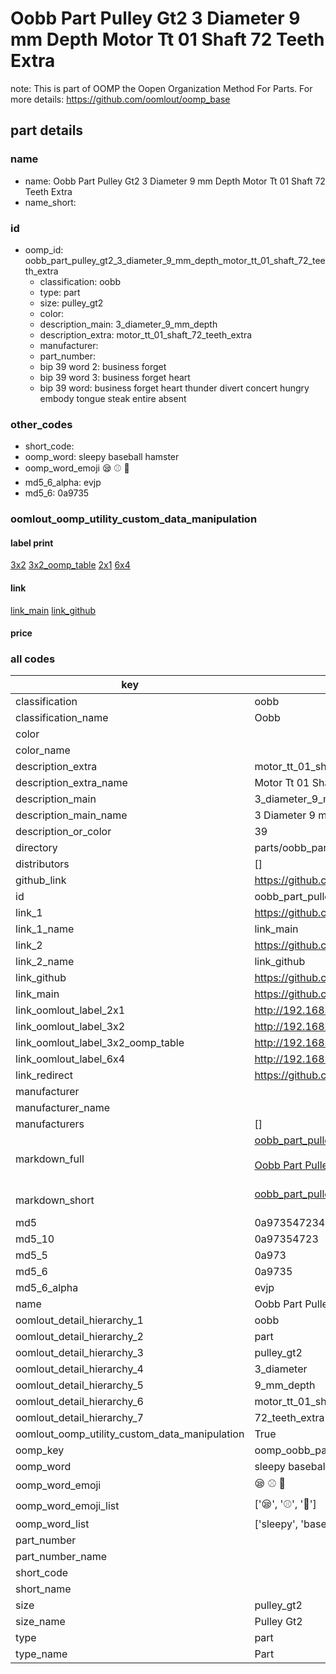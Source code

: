 # Oobb Part Pulley Gt2 3 Diameter 9 mm Depth Motor Tt 01 Shaft 72 Teeth Extra  

note: This is part of OOMP the Oopen Organization Method For Parts. For more details: https://github.com/oomlout/oomp_base

##  part details
  







### name
* name: Oobb Part Pulley Gt2 3 Diameter 9 mm Depth Motor Tt 01 Shaft 72 Teeth Extra
* name_short: 
### id
* oomp_id: oobb_part_pulley_gt2_3_diameter_9_mm_depth_motor_tt_01_shaft_72_teeth_extra
  * classification: oobb
  * type: part
  * size: pulley_gt2
  * color: 
  * description_main: 3_diameter_9_mm_depth
  * description_extra: motor_tt_01_shaft_72_teeth_extra
  * manufacturer: 
  * part_number: 
  * bip 39 word 2: business forget
  * bip 39 word 3: business forget heart
  * bip 39 word: business forget heart thunder divert concert hungry embody tongue steak entire absent

### other_codes
* short_code: 
* oomp_word: sleepy baseball hamster
* oomp_word_emoji :sleepy: :baseball: :hamster:
* md5_6_alpha: evjp
* md5_6: 0a9735






### oomlout_oomp_utility_custom_data_manipulation
#### label print
[3x2](http://192.168.1.245:1112/?label=oomp%20evjp)
[3x2_oomp_table](http://192.168.1.108:1112/?label=oomp%20evjp)
[2x1](http://192.168.1.242:1112/?label=oomp%20evjp)
[6x4](http://192.168.1.55:1112/?label=oomp%20evjp)    

#### link

[link_main](https://github.com/oomlout/oomlout_oomp_version_1_messy/tree/main/parts/oobb_part_pulley_gt2_3_diameter_9_mm_depth_motor_tt_01_shaft_72_teeth_extra) [link_github](https://github.com/oomlout/oomlout_oomp_version_1_messy/tree/main/parts/oobb_part_pulley_gt2_3_diameter_9_mm_depth_motor_tt_01_shaft_72_teeth_extra)                             

#### price







### all codes 
| key | value |  
| --- | --- |  
| classification | oobb |  
| classification_name | Oobb |  
| color |  |  
| color_name |  |  
| description_extra | motor_tt_01_shaft_72_teeth_extra |  
| description_extra_name | Motor Tt 01 Shaft 72 Teeth Extra |  
| description_main | 3_diameter_9_mm_depth |  
| description_main_name | 3 Diameter 9 mm Depth |  
| description_or_color | 39 |  
| directory | parts/oobb_part_pulley_gt2_3_diameter_9_mm_depth_motor_tt_01_shaft_72_teeth_extra |  
| distributors | [] |  
| github_link | https://github.com/oomlout/oomlout_oomp_part_src/tree/main/parts/oobb_part_pulley_gt2_3_diameter_9_mm_depth_motor_tt_01_shaft_72_teeth_extra |  
| id | oobb_part_pulley_gt2_3_diameter_9_mm_depth_motor_tt_01_shaft_72_teeth_extra |  
| link_1 | https://github.com/oomlout/oomlout_oomp_version_1_messy/tree/main/parts/oobb_part_pulley_gt2_3_diameter_9_mm_depth_motor_tt_01_shaft_72_teeth_extra |  
| link_1_name | link_main |  
| link_2 | https://github.com/oomlout/oomlout_oomp_version_1_messy/tree/main/parts/oobb_part_pulley_gt2_3_diameter_9_mm_depth_motor_tt_01_shaft_72_teeth_extra |  
| link_2_name | link_github |  
| link_github | https://github.com/oomlout/oomlout_oomp_version_1_messy/tree/main/parts/oobb_part_pulley_gt2_3_diameter_9_mm_depth_motor_tt_01_shaft_72_teeth_extra |  
| link_main | https://github.com/oomlout/oomlout_oomp_version_1_messy/tree/main/parts/oobb_part_pulley_gt2_3_diameter_9_mm_depth_motor_tt_01_shaft_72_teeth_extra |  
| link_oomlout_label_2x1 | http://192.168.1.242:1112/?label=oomp%20evjp |  
| link_oomlout_label_3x2 | http://192.168.1.245:1112/?label=oomp%20evjp |  
| link_oomlout_label_3x2_oomp_table | http://192.168.1.108:1112/?label=oomp%20evjp |  
| link_oomlout_label_6x4 | http://192.168.1.55:1112/?label=oomp%20evjp |  
| link_redirect | https://github.com/oomlout/oomlout_oomp_version_1_messy/tree/main/parts/oobb_part_pulley_gt2_3_diameter_9_mm_depth_motor_tt_01_shaft_72_teeth_extra |  
| manufacturer |  |  
| manufacturer_name |  |  
| manufacturers | [] |  
| markdown_full | [oobb_part_pulley_gt2_3_diameter_9_mm_depth_motor_tt_01_shaft_72_teeth_extra](none)<br>[](none)<br>[Oobb Part Pulley Gt2 3 Diameter 9 Mm Depth Motor Tt 01 Shaft 72 Teeth Extra](none)<br><br> |  
| markdown_short | [oobb_part_pulley_gt2_3_diameter_9_mm_depth_motor_tt_01_shaft_72_teeth_extra](none)<br><br> |  
| md5 | 0a97354723486de8ba9fee18d496d0f8 |  
| md5_10 | 0a97354723 |  
| md5_5 | 0a973 |  
| md5_6 | 0a9735 |  
| md5_6_alpha | evjp |  
| name | Oobb Part Pulley Gt2 3 Diameter 9 mm Depth Motor Tt 01 Shaft 72 Teeth Extra |  
| oomlout_detail_hierarchy_1 | oobb |  
| oomlout_detail_hierarchy_2 | part |  
| oomlout_detail_hierarchy_3 | pulley_gt2 |  
| oomlout_detail_hierarchy_4 | 3_diameter |  
| oomlout_detail_hierarchy_5 | 9_mm_depth |  
| oomlout_detail_hierarchy_6 | motor_tt_01_shaft |  
| oomlout_detail_hierarchy_7 | 72_teeth_extra |  
| oomlout_oomp_utility_custom_data_manipulation | True |  
| oomp_key | oomp_oobb_part_pulley_gt2_3_diameter_9_mm_depth_motor_tt_01_shaft_72_teeth_extra |  
| oomp_word | sleepy baseball hamster |  
| oomp_word_emoji | :sleepy: :baseball: :hamster: |  
| oomp_word_emoji_list | [':sleepy:', ':baseball:', ':hamster:'] |  
| oomp_word_list | ['sleepy', 'baseball', 'hamster'] |  
| part_number |  |  
| part_number_name |  |  
| short_code |  |  
| short_name |  |  
| size | pulley_gt2 |  
| size_name | Pulley Gt2 |  
| type | part |  
| type_name | Part |  
